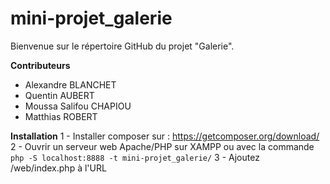 # mini-projet_galerie
Bienvenue sur le répertoire GitHub du projet "Galerie".

**Contributeurs**
- Alexandre BLANCHET
- Quentin AUBERT
- Moussa Salifou CHAPIOU
- Matthias ROBERT

**Installation**
1 - Installer composer sur : https://getcomposer.org/download/
2 - Ouvrir un serveur web Apache/PHP sur XAMPP ou avec la commande 
`php -S localhost:8888 -t mini-projet_galerie/`
3 - Ajoutez /web/index.php à l'URL
